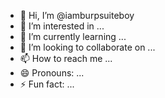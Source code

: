 - 👋 Hi, I’m @iamburpsuiteboy
- 👀 I’m interested in ...
- 🌱 I’m currently learning ...
- 💞️ I’m looking to collaborate on ...
- 📫 How to reach me ...
- 😄 Pronouns: ...
- ⚡ Fun fact: ...

<!---
iamburpsuiteboy/iamburpsuiteboy is a ✨ special ✨ repository because its `README.md` (this file) appears on your GitHub profile.
You can click the Preview link to take a look at your changes.
--->
